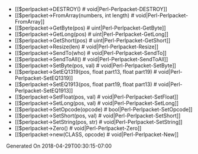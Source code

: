 * [[$perlpacket->DESTROY() # void|Perl-Perlpacket-DESTROY]]
* [[$perlpacket->FromArray(numbers, int length) # void|Perl-Perlpacket-FromArray]]
* [[$perlpacket->GetByte(pos) # uint|Perl-Perlpacket-GetByte]]
* [[$perlpacket->GetLong(pos) # uint|Perl-Perlpacket-GetLong]]
* [[$perlpacket->GetShort(pos) # uint|Perl-Perlpacket-GetShort]]
* [[$perlpacket->Resize(len) # void|Perl-Perlpacket-Resize]]
* [[$perlpacket->SendTo(who) # void|Perl-Perlpacket-SendTo]]
* [[$perlpacket->SendToAll() # void|Perl-Perlpacket-SendToAll]]
* [[$perlpacket->SetByte(pos, val) # void|Perl-Perlpacket-SetByte]]
* [[$perlpacket->SetEQ1319(pos, float part13, float part19) # void|Perl-Perlpacket-SetEQ1319]]
* [[$perlpacket->SetEQ1913(pos, float part19, float part13) # void|Perl-Perlpacket-SetEQ1913]]
* [[$perlpacket->SetFloat(pos, val) # void|Perl-Perlpacket-SetFloat]]
* [[$perlpacket->SetLong(pos, val) # void|Perl-Perlpacket-SetLong]]
* [[$perlpacket->SetOpcode(opcode) # bool|Perl-Perlpacket-SetOpcode]]
* [[$perlpacket->SetShort(pos, val) # void|Perl-Perlpacket-SetShort]]
* [[$perlpacket->SetString(pos, str) # void|Perl-Perlpacket-SetString]]
* [[$perlpacket->Zero() # void|Perl-Perlpacket-Zero]]
* [[$perlpacket->new(CLASS, opcode) # void|Perl-Perlpacket-New]]


Generated On 2018-04-29T00:30:15-07:00